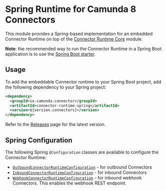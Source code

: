 # Spring Runtime for Camunda 8 Connectors

This module provides a Spring-based implementation for an embedded Connector Runtime on top of the [Connector Runtime Core](../connector-runtime-core) module.

**Note**: the recommended way to run the Connector Runtime in a Spring Boot application is to use the [Spring Boot starter](../spring-boot-starter-camunda-connectors).

## Usage

To add the embeddable Connector runtime to your Spring Boot project, add the following dependency to your Spring project:

```xml
<dependency>
  <groupId>io.camunda.connector</groupId>
  <artifactId>connector-runtime-spring</artifactId>
  <version>${version.connectors}</version>
</dependency>
```

Refer to the [Releases](https://github.com/camunda/connectors-bundle/releases) page for the latest version.

## Spring Configuration

The following Spring `@Configuration` classes are available to configure the Connector Runtime:
* [`OutboundConnectorRuntimeConfiguration`](src/main/java/io/camunda/connector/runtime/outbound/OutboundConnectorRuntimeConfiguration.java) - for outbound Connectors
* [`InboundConnectorRuntimeConfiguration`](src/main/java/io/camunda/connector/runtime/inbound/InboundConnectorRuntimeConfiguration.java) - for inbound Connectors
* [`WebhookConnectorRuntimeConfiguration`](src/main/java/io/camunda/connector/runtime/inbound/WebhookConnectorConfiguration.java) - for inbound webhook Connectors. This enables the webhook REST endpoint.
